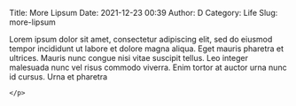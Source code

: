 Title: More Lipsum
Date: 2021-12-23 00:39
Author: D
Category: Life
Slug: more-lipsum

Lorem ipsum dolor sit amet, consectetur adipiscing elit, sed do eiusmod tempor incididunt ut labore et dolore magna aliqua. Eget mauris pharetra et ultrices. Mauris nunc congue nisi vitae suscipit tellus. Leo integer malesuada nunc vel risus commodo viverra. Enim tortor at auctor urna nunc id cursus. Urna et pharetra

```{=html}
</p>
```
